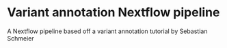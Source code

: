 # Variant annotation Nextflow pipeline
A Nextflow pipeline based off a variant annotation tutorial by Sebastian Schmeier
